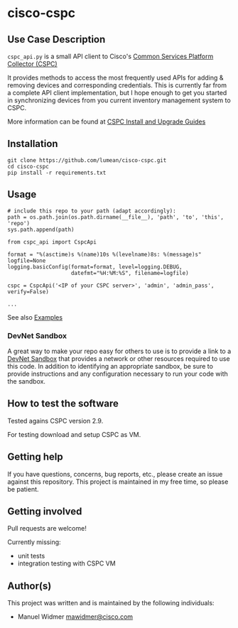 # cisco-cspc

## Use Case Description

`cspc_api.py` is a small API client to Cisco's [Common Services Platform Collector (CSPC)](https://www.cisco.com/c/en/us/support/cloud-systems-management/common-services-platform-collector-cspc/series.html)

It provides methods to access the most frequently used APIs for adding & removing devices and corresponding credentials.
This is currently far from a complete API client implementation, but I hope enough to get you started in synchronizing devices
from you current inventory management system to CSPC.

More information can be found at [CSPC Install and Upgrade Guides](https://www.cisco.com/c/en/us/support/cloud-systems-management/common-services-platform-collector-cspc/products-installation-guides-list.html) 

## Installation

```
git clone https://github.com/lumean/cisco-cspc.git
cd cisco-cspc
pip install -r requirements.txt
```

## Usage

```
# include this repo to your path (adapt accordingly):
path = os.path.join(os.path.dirname(__file__), 'path', 'to', 'this', 'repo')
sys.path.append(path)

from cspc_api import CspcApi

format = "%(asctime)s %(name)10s %(levelname)8s: %(message)s"
logfile=None
logging.basicConfig(format=format, level=logging.DEBUG,
                    datefmt="%H:%M:%S", filename=logfile)

cspc = CspcApi('<IP of your CSPC server>', 'admin', 'admin_pass', verify=False)

...
```

See also [Examples](examples/)

### DevNet Sandbox

A great way to make your repo easy for others to use is to provide a link to a [DevNet Sandbox](https://developer.cisco.com/site/sandbox/) that provides a network or other resources required to use this code. In addition to identifying an appropriate sandbox, be sure to provide instructions and any configuration necessary to run your code with the sandbox.

## How to test the software

Tested agains CSPC version 2.9. 

For testing download and setup CSPC as VM.


## Getting help

If you have questions, concerns, bug reports, etc., please create an issue against this repository.
This project is maintained in my free time, so please be patient.

## Getting involved

Pull requests are welcome!

Currently missing:
- unit tests
- integration testing with CSPC VM


## Author(s)

This project was written and is maintained by the following individuals:

* Manuel Widmer <mawidmer@cisco.com>
